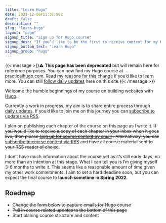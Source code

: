```yaml
---
title: "Learn Hugo"
date: 2021-12-06T11:37:59Z
draft: false
description: ""
slug: "learn-hugo"
layout: "page"
signup_title: "Sign up for Hugo course"
signup_desc: "If you’d like to be the first to receive content for my Hugo course by email, as it’s published, then please leave your details below."
signup_button_text: "Learn Hugo"
signup_group: "hugo"
---
```


{{< message >}}⚠️ <strong>This page has been deprecated</strong> but will remain here for reference purposes. You can now find my Hugo course at <a href="https://practicalhugo.com/" target="_blank" rel="noopener noreferrer">practicalhugo.com</a>. Read <a href="/updates/practical-hugo/">my reasons for this change</a> if you’d like to learn more. You can still <a href="/updates/">follow daily updates</a> here on this site.{{< /message >}}

Welcome the humble beginnings of my course on building websites with [Hugo](https://gohugo.io/). 

Currently a work in progress, my aim is to share entire process through [daily updates](#updates). If you’d like to join me on this journey you can [subscribe to updates via RSS](/updates/feed.xml).

I plan on publishing each chapter of the course on this page as I write it. ~~If you would like to receive a copy of each chapter in your inbox when it goes live, then please [sign up for course content by email](#signup) . Alternatively, you can [subscribe to course content via RSS](/learn-hugo/feed.xml) and have all course material sent to your RSS reader of choice~~.

I don’t have much information about the course yet as it’s still early days, no more than an intention at this stage. What I can tell you is I’m giving myself 3-6 months to write it. This seems like a reasonable amount of time given my other work commitments. I aim to set a hard deadline soon, but you can expect the final course to **launch sometime in Spring 2022**.


## Roadmap

- ~~Change the form below to capture emails for Hugo course~~
- ~~Pull in course related updates to the bottom of this page~~
- Start planing course structure and content